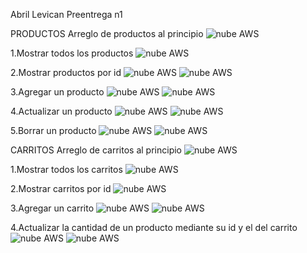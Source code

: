 Abril Levican Preentrega n1

PRODUCTOS
Arreglo de productos al principio
![nube AWS](/fotos/arregloProductos.png)

1.Mostrar todos los productos
![nube AWS](/fotos/mostrarArregloProductos.png)

2.Mostrar productos por id
![nube AWS](/fotos/mostrarArregloProductosId.png)
![nube AWS](/fotos/mostrarArregloProductosIdInexistente.png)

3.Agregar un producto
![nube AWS](/fotos/productoAgregado.png)
![nube AWS](/fotos/productoAgregadoArreglo.png)

4.Actualizar un producto
![nube AWS](/fotos/productoActualizado.png)
![nube AWS](/fotos/productoActualizadoArreglo.png)

5.Borrar un producto
![nube AWS](/fotos/productoEliminado.png)
![nube AWS](/fotos/ProductoEliminadoArreglo.png)

CARRITOS
Arreglo de carritos al principio
![nube AWS](/fotos/arregloCarritos.png)

1.Mostrar todos los carritos
![nube AWS](/fotos/mostrarArregloCarritos.png)

2.Mostrar carritos por id
![nube AWS](/fotos/mostrarArregloCarritosId.png)

3.Agregar un carrito
![nube AWS](/fotos/agregarCarrito.png)
![nube AWS](/fotos/agregarCarritoArreglo.png)

4.Actualizar la cantidad de un producto mediante su id y el del carrito
![nube AWS](/fotos/actualizarCarrito.png)
![nube AWS](/fotos/actualizarCarritoArreglo.png)


